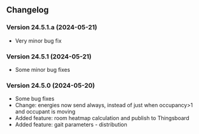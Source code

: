 ## Changelog

### Version 24.5.1.a (2024-05-21)
- Very minor bug fix

### Version 24.5.1 (2024-05-21)
- Some minor bug fixes

### Version 24.5.0 (2024-05-20)
- Some bug fixes
- Change: energies now send always, instead of just when occupancy>1 and occupant is moving
- Added feature: room heatmap calculation and publish to Thingsboard
- Added feature: gait parameters - distribution
